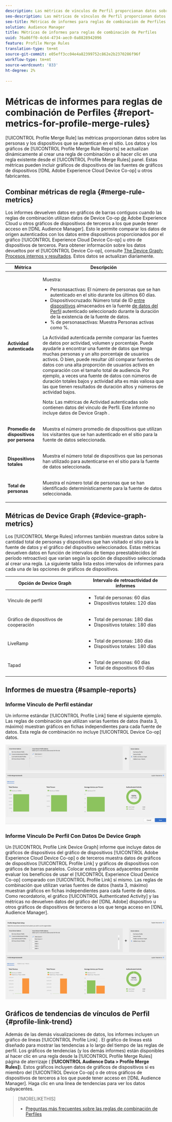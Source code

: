 ```yaml
---
description: Las métricas de vínculos de Perfil proporcionan datos sobre las personas y los dispositivos que se autentican en el sitio. Los datos y los gráficos de Vínculo de Perfil se actualizan dinámicamente al crear reglas de combinación o al hacer clic en una regla existente desde el panel Reglas de combinación de Perfiles. Estas métricas pueden incluir gráficos de dispositivos de Adobe Experience Cloud Device Co-op u otras fuentes de gráficos de dispositivos de terceros.
seo-description: Las métricas de vínculos de Perfil proporcionan datos sobre las personas y los dispositivos que se autentican en el sitio. Los datos y los gráficos de Vínculo de Perfil se actualizan dinámicamente al crear reglas de combinación o al hacer clic en una regla existente desde el panel Reglas de combinación de Perfiles. Estas métricas pueden incluir gráficos de dispositivos de Adobe Experience Cloud Device Co-op u otras fuentes de gráficos de dispositivos de terceros.
seo-title: Métricas de informes para reglas de combinación de Perfiles
solution: Audience Manager
title: Métricas de informes para reglas de combinación de Perfiles
uuid: 76a86ff0-4c64-4734-aec0-0a8828942096
feature: Profile Merge Rules
translation-type: tm+mt
source-git-commit: e05eff3cc04e4a82399752c862e2b2370286f96f
workflow-type: tm+mt
source-wordcount: '833'
ht-degree: 2%

---
```



# Métricas de informes para reglas de combinación de Perfiles {#report-metrics-for-profile-merge-rules}

[!UICONTROL Profile Merge Rule] las métricas proporcionan datos sobre las personas y los dispositivos que se autentican en el sitio. Los datos y los gráficos de [!UICONTROL Profile Merge Rule Reports] se actualizan dinámicamente al crear una regla de combinación o al hacer clic en una regla existente desde el [!UICONTROL Profile Merge Rules] panel. Estas métricas pueden incluir gráficos de dispositivos de las fuentes de gráficos de dispositivos [!DNL Adobe Experience Cloud Device Co-op] u otros fabricantes.

## Combinar métricas de regla {#merge-rule-metrics}

Los informes devuelven datos en gráficos de barras contiguos cuando las reglas de combinación utilizan datos de Device Co-op [de](https://docs.adobe.com/content/help/en/device-co-op/using/about/overview.html) Adobe Experience Cloud u otros gráficos de dispositivos de terceros a los que puede tener acceso en [!DNL Audience Manager]. Esto le permite comparar los datos de origen autenticados con los datos entre dispositivos proporcionados por el gráfico [!UICONTROL Experience Cloud Device Co-op] u otro de dispositivos de terceros. Para obtener información sobre los datos devueltos por el [!UICONTROL Device Co-op], consulte [The Device Graph: Procesos internos y resultados](https://docs.adobe.com/content/help/en/device-co-op/using/device-graph/device-graph-overview.html). Estos datos se actualizan diariamente.

<table id="table_A7FB2F9804F84AC8A6DD05C0E6EE7555"> 
 <thead> 
  <tr> 
   <th colname="col1" class="entry"> Métrica </th> 
   <th colname="col2" class="entry"> Descripción </th> 
  </tr> 
 </thead>
 <tbody> 
  <tr> 
   <td colname="col1"> <p> <b><span class="wintitle"> Actividad autenticada</span></b> </p> </td> 
   <td colname="col2"> <p>Muestra: </p> 
    <ul id="ul_7F7373919A4A49028EF4BF7B28D9F8E9"> 
     <li id="li_FE2F93C496D64ED8928B3E522C9585EA"> <span class="wintitle"> Personas</span>activas: El número de personas que se han autenticado en el sitio durante los últimos 60 días. </li> 
     <li id="li_60CFD26EE68B442683C0ED5FED1A79C8"> <span class="wintitle"> Dispositivo</span>cruzado: Número total de ID <a href="merge-rules-start.md#create-data-source"> entre dispositivos</a> almacenados en la fuente <a href="https://docs.adobe.com/content/help/en/audience-manager/user-guide/features/data-sources/manage-datasources.html"> de datos del Perfil</a> autenticado <a href="merge-rule-definitions.md"></a> seleccionado durante la duración de la existencia de la fuente de datos. </li> 
     <li id="li_F2F07B6A326C4A18B79A0CF2C47D9677"> <span class="wintitle"> % de personas</span>activas: Muestra <span class="wintitle"> Personas</span> activas como %. </li> 
    </ul> <p> <span class="wintitle"> La Actividad</span> autenticada permite comparar las fuentes de datos por actividad, volumen y porcentaje. Puede ayudarle a encontrar una fuente de datos que tenga muchas personas y un alto porcentaje de usuarios activos. O bien, puede resultar útil comparar fuentes de datos con una alta proporción de usuarios activos en comparación con el tamaño total de audiencia. Por ejemplo, a veces una fuente de datos con números de duración totales bajos y actividad alta es más valiosa que las que tienen resultados de duración altos y números de actividad bajos. </p> <p> <p>Nota: Las <span class="wintitle"> métricas de Actividad</span> autenticadas solo contienen datos del vínculo <span class="wintitle"> de</span> Perfil. Este informe no incluye <span class="wintitle"> datos de Device Graph</span> . </p> </p> </td> 
  </tr> 
  <tr> 
   <td colname="col1"> <p> <b><span class="wintitle"> Promedio de dispositivos por persona</span></b> </p> </td> 
   <td colname="col2"> <p> Muestra el número promedio de dispositivos que utilizan los visitantes que se han autenticado en el sitio para la fuente de datos seleccionada. </p> </td> 
  </tr> 
  <tr> 
   <td colname="col1"> <p> <b><span class="wintitle"> Dispositivos totales</span></b> </p> </td> 
   <td colname="col2"> <p>Muestra el número total de dispositivos que las personas han utilizado para autenticarse en el sitio para la fuente de datos seleccionada. </p> </td> 
  </tr> 
  <tr> 
   <td colname="col1"> <p> <b><span class="wintitle"> Total de personas</span></b> </p> </td> 
   <td colname="col2"> <p>Muestra el número total de personas que se han identificado determinísticamente para la fuente de datos seleccionada. </p> </td> 
  </tr> 
 </tbody> 
</table>

## Métricas de Device Graph {#device-graph-metrics}

Los [!UICONTROL Merge Rules] informes también muestran datos sobre la cantidad total de personas y dispositivos que han visitado el sitio para la fuente de datos y el gráfico del dispositivo seleccionados. Estas métricas devuelven datos en función de intervalos de tiempo preestablecidos (el período retroactivo) que varían según la opción de dispositivo seleccionada al crear una regla. La siguiente tabla lista estos intervalos de informes para cada una de las opciones de gráficos de dispositivos.

<table id="table_038983EBC71F4A55BBCA99212AC5DEE6"> 
 <thead> 
  <tr> 
   <th colname="col1" class="entry"> Opción de Device Graph </th> 
   <th colname="col2" class="entry"> Intervalo de retroactividad de informes </th> 
  </tr>
 </thead>
 <tbody> 
  <tr> 
   <td colname="col1"> <p><span class="wintitle"> Vínculo de perfil</span> </p> </td> 
   <td colname="col2"> <p> 
     <ul id="ul_B2FF2341573840549FFB96579F537082"> 
      <li id="li_B37323C2F2434F41B407500AC5C15447">Total de personas: 60 días </li> 
      <li id="li_08D911224A60418BBB3CFB4E70CE73D4">Dispositivos totales: 120 días </li> 
     </ul> </p> </td> 
  </tr> 
  <tr> 
   <td colname="col1"> <p><span class="wintitle"> Gráfico de dispositivos de cooperación</span> </p> </td> 
   <td colname="col2"> <p> 
     <ul id="ul_64AD1DD89DF64703B70B973A463BA020"> 
      <li id="li_D7D3A3871F434CBFA71BE8929EB41648">Total de personas: 180 días </li> 
      <li id="li_125D387986B2463EB310203CE5857EDA">Dispositivos totales: 180 días </li> 
     </ul> </p> </td> 
  </tr> 
  <tr> 
   <td colname="col1"> <p><span class="wintitle"> LiveRamp</span> </p> </td> 
   <td colname="col2"> <p> 
     <ul id="ul_2772F3AD7E1440789B635794ECDE8DFB"> 
      <li id="li_1432363829D64615B1D349A3722D6268">Total de personas: 180 días </li> 
      <li id="li_D5C0E3CE92524B54BBD36C73A326292B">Dispositivos totales: 180 días </li> 
     </ul> </p> </td> 
  </tr> 
  <tr> 
   <td colname="col1"> <p><span class="wintitle"> Tapad</span> </p> </td> 
   <td colname="col2"> <p> 
     <ul id="ul_274529DB58E6442E95C6AD89BECB1362"> 
      <li id="li_67102211A72A4E47AACFE5E369793C17">Total de personas: 60 días </li> 
      <li id="li_3E8F3DA6A7B5487895A626674DA363A5">Total de dispositivos 60 días </li> 
     </ul> </p> </td> 
  </tr> 
 </tbody> 
</table>

## Informes de muestra {#sample-reports}

### Informe Vínculo de Perfil estándar

Un informe estándar [!UICONTROL Profile Link] tiene el siguiente ejemplo. Las reglas de combinación que utilizan varias fuentes de datos (hasta 3, máximo) muestran gráficos en fichas independientes para cada fuente de datos. Esta regla de combinación no incluye [!UICONTROL Device Co-op] datos.

![](assets/profile-link-metrics.png)

### Informe Vínculo De Perfil Con Datos De Device Graph

Un [!UICONTROL Profile Link Device Graph] informe que incluye datos de gráficos de dispositivos del gráfico de dispositivos [!UICONTROL Adobe Experience Cloud Device Co-op] o de terceros muestra datos de gráficos de dispositivos [!UICONTROL Profile Link] y gráficos de dispositivos con gráficos de barras paralelos. Colocar estos gráficos adyacentes permite evaluar los beneficios de usar el [!UICONTROL Experience Cloud Device Co-op] comparado con [!UICONTROL Profile Link] sí mismo. Las reglas de combinación que utilizan varias fuentes de datos (hasta 3, máximo) muestran gráficos en fichas independientes para cada fuente de datos. Como recordatorio, el gráfico [!UICONTROL Authenticated Activity] y las métricas no devuelven datos del gráfico del [!DNL Adobe] dispositivo u otros gráficos de dispositivos de terceros a los que tenga acceso en [!DNL Audience Manager].

![](assets/profile-link-graph.png)

## Gráficos de tendencias de vínculos de Perfil {#profile-link-trend}

Además de las demás visualizaciones de datos, los informes incluyen un gráfico de líneas [!UICONTROL Profile Link] . El gráfico de líneas está diseñado para mostrar las tendencias a lo largo del tiempo de las reglas de perfil. Los gráficos de tendencias (y los demás informes) están disponibles al hacer clic en una regla desde la [!UICONTROL Profile Merge Rules] página de aterrizaje ( **[!UICONTROL Audience Data > Profile Merge Rules]**). Estos gráficos incluyen datos de gráficos de dispositivos si es miembro del [!UICONTROL Device Co-op] o de otros gráficos de dispositivos de terceros a los que puede tener acceso en [!DNL Audience Manager]. Haga clic en una línea de tendencias para ver los datos subyacentes.

>[!MORELIKETHIS]
>
>* [Preguntas más frecuentes sobre las reglas de combinación de Perfiles](../../faq/faq-profile-merge.md)

